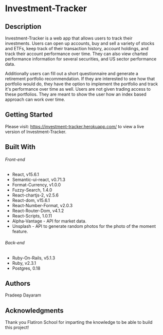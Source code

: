 # Investment-Tracker

## Description

Investment-Tracker is a web app that allows users to track their investments. Users can open up accounts, buy and sell a variety of stocks and ETFs, keep track of their transaction history, account holdings, and track their account performance over time. They can also view charted performance information for several securities, and US sector performance data.

Additionally users can fill out a short questionnaire and generate a retirement portfolio recommendation. If they are interested to see how that portfolio would do, they have the option to implement the portfolio and track it's performance over time as well. Users are not given trading access to these portfolios. They are meant to show the user how an index based approach can work over time.

## Getting Started

Please visit: https://investment-tracker.herokuapp.com/ to view a live version of Investment-Tracker.

## Built With

###### Front-end
* React, v15.6.1
* Semantic-ui-react, v0.71.3
* Format-Currency, v1.0.0
* Fuzzy-Search, 1.4.0
* React-chartjs-2, v2.5.6
* React-dom, v15.6.1
* React-Number-Format, v2.0.3
* React-Router-Dom, v4.1.2
* React-Scripts, 1.0.11
* Alpha-Vantage - API for market data.
* Unsplash - API to generate random photos for the photo of the moment feature.

###### Back-end
* Ruby-On-Rails, v5.1.3
* Ruby, v2.3.1
* Postgres, 0.18

## Authors

Pradeep Dayaram

## Acknowledgments

Thank you Flatiron School for imparting the knowledge to be able to build this project!
